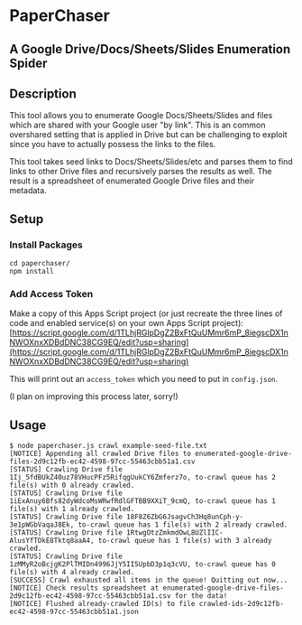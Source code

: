 # PaperChaser
## A Google Drive/Docs/Sheets/Slides Enumeration Spider

## Description

This tool allows you to enumerate Google Docs/Sheets/Slides and files which are shared with your Google user "by link". This is an common overshared setting that is applied in Drive but can be challenging to exploit since you have to actually possess the links to the files.

This tool takes seed links to Docs/Sheets/Slides/etc and parses them to find links to other Drive files and recursively parses the results as well. The result is a spreadsheet of enumerated Google Drive files and their metadata.

## Setup

### Install Packages

```
cd paperchaser/
npm install
```

### Add Access Token

Make a copy of this Apps Script project (or just recreate the three lines of code and enabled service(s) on your own Apps Script project): [https://script.google.com/d/1TLhjRGlpDgZ2BxFtQuUMmr6mP_8iegscDX1nNWOXnxXDBdDNC38CG9EQ/edit?usp=sharing](https://script.google.com/d/1TLhjRGlpDgZ2BxFtQuUMmr6mP_8iegscDX1nNWOXnxXDBdDNC38CG9EQ/edit?usp=sharing)

This will print out an `access_token` which you need to put in `config.json`.

(I plan on improving this process later, sorry!)

## Usage

```
$ node paperchaser.js crawl example-seed-file.txt
[NOTICE] Appending all crawled Drive files to enumerated-google-drive-files-2d9c12fb-ec42-4598-97cc-55463cbb51a1.csv
[STATUS] Crawling Drive file 1Ij_5fdBUkZ40uz78VHucPFz5RifqgUukCY6Zmferz7o, to-crawl queue has 2 file(s) with 0 already crawled.
[STATUS] Crawling Drive file 1iExAnuy6Bfs82dyWdcoMsWRwfRdlGFTBB9XXiT_9cmQ, to-crawl queue has 1 file(s) with 1 already crawled.
[STATUS] Crawling Drive file 18F8Z6ZbG6JsagvCh3Hq8unCph-y-3e1pWGbVaqaJ8Ek, to-crawl queue has 1 file(s) with 2 already crawled.
[STATUS] Crawling Drive file 1RtwgOtzZmkmdOwL8UZlIIC-AlusYfTOkE8Tktq8aaA4, to-crawl queue has 1 file(s) with 3 already crawled.
[STATUS] Crawling Drive file 1zMMyR2oBcjgK2PlTMIDn4996JjY5II5UpbD3p1q3cVU, to-crawl queue has 0 file(s) with 4 already crawled.
[SUCCESS] Crawl exhausted all items in the queue! Quitting out now...
[NOTICE] Check results spreadsheet at enumerated-google-drive-files-2d9c12fb-ec42-4598-97cc-55463cbb51a1.csv for the data!
[NOTICE] Flushed already-crawled ID(s) to file crawled-ids-2d9c12fb-ec42-4598-97cc-55463cbb51a1.json
```